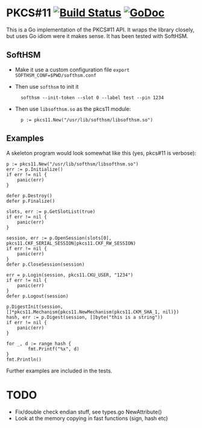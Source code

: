 # PKCS#11 [![Build Status](https://travis-ci.org/miekg/pkcs11.png?branch=master)](https://travis-ci.org/miekg/pkcs11) [![GoDoc](https://img.shields.io/badge/godoc-reference-blue.svg)](http://godoc.org/github.com/miekg/pkcs11)

This is a Go implementation of the PKCS#11 API. It wraps the library closely, but uses Go idiom
were it makes sense. It has been tested with SoftHSM.

## SoftHSM

* Make it use a custom configuration file `export SOFTHSM_CONF=$PWD/softhsm.conf`

* Then use `softhsm` to init it

        softhsm --init-token --slot 0 --label test --pin 1234

* Then use `libsofthsm.so` as the pkcs11 module:

        p := pkcs11.New("/usr/lib/softhsm/libsofthsm.so")

## Examples

A skeleton program would look somewhat like this (yes, pkcs#11 is verbose):

    p := pkcs11.New("/usr/lib/softhsm/libsofthsm.so")
    err := p.Initialize()
    if err != nil {
        panic(err)
    }

    defer p.Destroy()
    defer p.Finalize()

    slots, err := p.GetSlotList(true)
    if err != nil {
        panic(err)
    }

    session, err := p.OpenSession(slots[0], pkcs11.CKF_SERIAL_SESSION|pkcs11.CKF_RW_SESSION)
    if err != nil {
        panic(err)
    }
    defer p.CloseSession(session)

    err = p.Login(session, pkcs11.CKU_USER, "1234")
    if err != nil {
        panic(err)
    }
    defer p.Logout(session)

    p.DigestInit(session, []*pkcs11.Mechanism{pkcs11.NewMechanism(pkcs11.CKM_SHA_1, nil)})
    hash, err := p.Digest(session, []byte("this is a string"))
    if err != nil {
        panic(err)
    }

    for _, d := range hash {
            fmt.Printf("%x", d)
    }
    fmt.Println()

Further examples are included in the tests.

# TODO

* Fix/double check endian stuff, see types.go NewAttribute()
* Look at the memory copying in fast functions (sign, hash etc)
